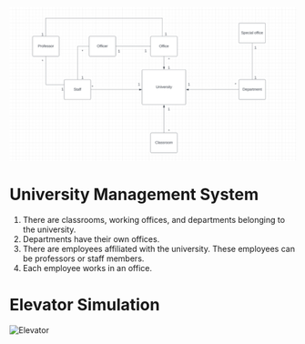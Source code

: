 ![UML University](UML_University.png)
# University Management System

1. There are classrooms, working offices, and departments belonging to the university.
2. Departments have their own offices.
3. There are employees affiliated with the university. These employees can be professors or staff members.
4. Each employee works in an office.

# Elevator Simulation 
<img width="1046" alt="Elevator" src="https://github.com/melisacevik/UniversityUML/assets/113050206/9a8a2448-d9d1-47ae-961f-50c49dd4138f">

